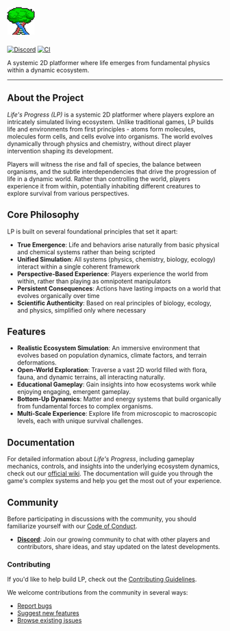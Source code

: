 # ![Life's Progress Logo](/logo.png)

[![Discord](https://img.shields.io/discord/1177787606432489564?label=Discord&logo=discord&logoColor=ffffff&color=7389D8&labelColor=6A7EC2)](https://discord.gg/u2J25aGy8c)
[![CI](https://github.com/bevyengine/bevy/workflows/CI/badge.svg)](https://github.com/erematorg/LP/actions)

A systemic 2D platformer where life emerges from fundamental physics within a dynamic ecosystem.

---

## About the Project

*Life's Progress (LP)* is a systemic 2D platformer where players explore an intricately simulated living ecosystem. Unlike traditional games, LP builds life and environments from first principles - atoms form molecules, molecules form cells, and cells evolve into organisms. The world evolves dynamically through physics and chemistry, without direct player intervention shaping its development.

Players will witness the rise and fall of species, the balance between organisms, and the subtle interdependencies that drive the progression of life in a dynamic world. Rather than controlling the world, players experience it from within, potentially inhabiting different creatures to explore survival from various perspectives.

## Core Philosophy

LP is built on several foundational principles that set it apart:

- **True Emergence**: Life and behaviors arise naturally from basic physical and chemical systems rather than being scripted
- **Unified Simulation**: All systems (physics, chemistry, biology, ecology) interact within a single coherent framework
- **Perspective-Based Experience**: Players experience the world from within, rather than playing as omnipotent manipulators
- **Persistent Consequences**: Actions have lasting impacts on a world that evolves organically over time
- **Scientific Authenticity**: Based on real principles of biology, ecology, and physics, simplified only where necessary

## Features

- **Realistic Ecosystem Simulation**: An immersive environment that evolves based on population dynamics, climate factors, and terrain deformations.
- **Open-World Exploration**: Traverse a vast 2D world filled with flora, fauna, and dynamic terrains, all interacting naturally.
- **Educational Gameplay**: Gain insights into how ecosystems work while enjoying engaging, emergent gameplay.
- **Bottom-Up Dynamics**: Matter and energy systems that build organically from fundamental forces to complex organisms.
- **Multi-Scale Experience**: Explore life from microscopic to macroscopic levels, each with unique survival challenges.

## Documentation

For detailed information about *Life's Progress*, including gameplay mechanics, controls, and insights into the underlying ecosystem dynamics, check out our [official wiki](https://wiki.lifesprogress.com/). The documentation will guide you through the game's complex systems and help you get the most out of your experience.

## Community

Before participating in discussions with the community, you should familiarize yourself with our [Code of Conduct](.github/code_of_conduct.md).

- [**Discord**](https://discord.gg/u2J25aGy8c): Join our growing community to chat with other players and contributors, share ideas, and stay updated on the latest developments.

### Contributing

If you'd like to help build LP, check out the [Contributing Guidelines](.github/contributing.md).

We welcome contributions from the community in several ways:

- [Report bugs](https://github.com/erematorg/LP/issues/new?template=bug_report.yml)
- [Suggest new features](https://github.com/erematorg/LP/issues/new?template=feature_request.yml)
- [Browse existing issues](https://github.com/erematorg/LP/issues)
